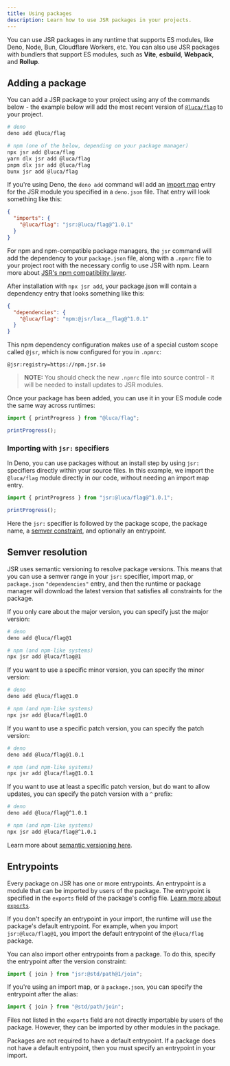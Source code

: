 ```yaml
---
title: Using packages
description: Learn how to use JSR packages in your projects.
---
```


You can use JSR packages in any runtime that supports ES modules, like Deno,
Node, Bun, Cloudflare Workers, etc. You can also use JSR packages with bundlers
that support ES modules, such as **Vite**, **esbuild**, **Webpack**, and
**Rollup**.

## Adding a package

You can add a JSR package to your project using any of the commands below - the
example below will add the most recent version of
[`@luca/flag`](https://jsr.io/@luca/flag) to your project.

```bash
# deno
deno add @luca/flag

# npm (one of the below, depending on your package manager)
npx jsr add @luca/flag
yarn dlx jsr add @luca/flag
pnpm dlx jsr add @luca/flag
bunx jsr add @luca/flag
```

If you're using Deno, the `deno add` command will add an
[import map](https://docs.deno.com/runtime/manual/basics/import_maps) entry for
the JSR module you specified in a `deno.json` file. That entry will look
something like this:

```json
{
  "imports": {
    "@luca/flag": "jsr:@luca/flag@^1.0.1"
  }
}
```

For npm and npm-compatible package managers, the `jsr` command will add the
dependency to your `package.json` file, along with a `.npmrc` file to your
project root with the necessary config to use JSR with npm. Learn more about
[JSR's npm compatibility layer](/docs/npm-compatibility).

After installation with `npx jsr add`, your package.json will contain a
dependency entry that looks something like this:

```json
{
  "dependencies": {
    "@luca/flag": "npm:@jsr/luca__flag@^1.0.1"
  }
}
```

This npm dependency configuration makes use of a special custom scope called
`@jsr`, which is now configured for you in `.npmrc`:

```
@jsr:registry=https://npm.jsr.io
```

> **NOTE:** You should check the new `.npmrc` file into source control - it will
> be needed to install updates to JSR modules.

Once your package has been added, you can use it in your ES module code the same
way across runtimes:

```ts
import { printProgress } from "@luca/flag";

printProgress();
```

### Importing with `jsr:` specifiers

In Deno, you can use packages without an install step by using `jsr:` specifiers
directly within your source files. In this example, we import the `@luca/flag`
module directly in our code, without needing an import map entry.

```ts
import { printProgress } from "jsr:@luca/flag@^1.0.1";

printProgress();
```

Here the `jsr:` specifier is followed by the package scope, the package name, a
[semver constraint](#semver-resolution), and optionally an entrypoint.

## Semver resolution

JSR uses semantic versioning to resolve package versions. This means that you
can use a semver range in your `jsr:` specifier, import map, or `package.json`
`"dependencies"` entry, and then the runtime or package manager will download
the latest version that satisfies all constraints for the package.

If you only care about the major version, you can specify just the major
version:

```bash
# deno
deno add @luca/flag@1

# npm (and npm-like systems)
npx jsr add @luca/flag@1
```

If you want to use a specific minor version, you can specify the minor version:

```bash
# deno
deno add @luca/flag@1.0

# npm (and npm-like systems)
npx jsr add @luca/flag@1.0
```

If you want to use a specific patch version, you can specify the patch version:

```bash
# deno
deno add @luca/flag@1.0.1

# npm (and npm-like systems)
npx jsr add @luca/flag@1.0.1
```

If you want to use at least a specific patch version, but do want to allow\
updates, you can specify the patch version with a `^` prefix:

```bash
# deno
deno add @luca/flag@^1.0.1

# npm (and npm-like systems)
npx jsr add @luca/flag@^1.0.1
```

Learn more about [semantic versioning here](https://semver.org/).

## Entrypoints

Every package on JSR has one or more entrypoints. An entrypoint is a module that
can be imported by users of the package. The entrypoint is specified in the
`exports` field of the package's config file.
[Learn more about `exports`](/docs/publishing-packages#package-metadata).

If you don't specify an entrypoint in your import, the runtime will use the
package's default entrypoint. For example, when you import `jsr:@luca/flag@1`,
you import the default entrypoint of the `@luca/flag` package.

You can also import other entrypoints from a package. To do this, specify the
entrypoint after the version constraint:

```ts
import { join } from "jsr:@std/path@1/join";
```

If you're using an import map, or a `package.json`, you can specify the
entrypoint after the alias:

```ts
import { join } from "@std/path/join";
```

Files not listed in the `exports` field are not directly importable by users of
the package. However, they can be imported by other modules in the package.

Packages are not required to have a default entrypoint. If a package does not
have a default entrypoint, then you must specify an entrypoint in your import.
